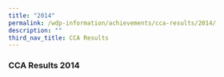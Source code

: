 ```yaml
---
title: "2014"
permalink: /wdp-information/achievements/cca-results/2014/
description: ""
third_nav_title: CCA Results
---
```

### **CCA Results 2014**